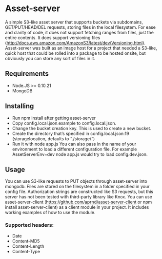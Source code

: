 # Asset-server

A simple S3-like asset server that supports buckets via subdomains, GET/PUT/HEAD/DEL requests, storing files in the local filesystem. For ease and clarity of code, it does not support fetching ranges from files, just the entire contents. It does support versioning files (http://docs.aws.amazon.com/AmazonS3/latest/dev/Versioning.html). Asset-server was built as an image host for a project that needed a S3-like, quick host that could be rolled into a package to be hosted onsite, but obviously you can store any sort of files in it.

## Requirements

- Node.JS >= 0.10.21
- MongoDB

## Installing

- Run npm install after getting asset-server
- Copy config.local.json.example to config.local.json.
- Change the bucket creation key. This is used to create a new bucket.
- Create the directory that’s specified in config.local.json:19 (storagelocation, defaults to “./storage/“)
- Run it with node app.js
  You can also pass in the name of your environment to load a different configuration file. For example AssetServerEnv=dev node app.js would try to load config.dev.json.

## Usage

You can use S3-like requests to PUT objects through asset-server into mongodb. Files are stored on the filesystem in a folder specified in your config file. Authorization strings are constructed like S3 requests, but this server has not been tested with third-party library like Knox. You can use asset-server-client (https://github.com/aprnd/asset-server-client or npm install asset-server-client) as a client module in your project. It includes working examples of how to use the module.

### Supported headers:

- Date
- Content-MD5
- Content-Length
- Content-Type